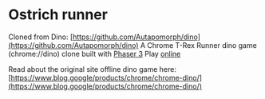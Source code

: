 # Ostrich runner

Cloned from Dino:
[https://github.com/Autapomorph/dino](https://github.com/Autapomorph/dino)
A Chrome T-Rex Runner dino game (chrome://dino) clone built with [Phaser 3](https://phaser.io/)
Play [online](https://dino.autapomorph.now.sh)

Read about the original site offline dino game here:
[https://www.blog.google/products/chrome/chrome-dino/](https://www.blog.google/products/chrome/chrome-dino/)
